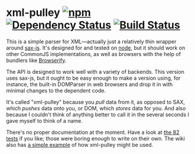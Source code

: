 # xml-pulley [![npm][npm-image]][npm-url] [![Dependency Status][david-image]][david-url] [![Build Status][travis-image]][travis-url]

This is a simple parser for XML&mdash;actually just a relatively thin wrapper
around [sax-js]. It's designed for and tested on [node], but it should work on
other CommonJS implementations, as well as browsers with the help of
bundlers like [Browserify].

The API is designed to work well with a variety of backends. This version uses
sax-js, but it ought to be easy enough to make a version using, for instance,
the built-in DOMParser in web browsers and drop it in with minimal changes to
the dependent code.

It's called "xml-pulley" because you _pull_ data from it, as opposed to SAX,
which _pushes_ data onto you, or DOM, which _stores_ data for you. And also
because I couldn't think of anything better to call it in the several seconds I
gave myself to think of a name.

There's no proper documentation at the moment. Have a look at [the 82 tests] if
you like; those were boring enough to write on their own. The wiki also has
[a simple example] of how xml-pulley might be used.


[travis-url]: https://travis-ci.org/Permutatrix/xml-pulley
[travis-image]: https://img.shields.io/travis/Permutatrix/xml-pulley/master.svg
[david-url]:   https://david-dm.org/Permutatrix/xml-pulley
[david-image]: https://img.shields.io/david/Permutatrix/xml-pulley/master.svg
[npm-url]: https://npmjs.org/package/xml-pulley
[npm-image]: https://img.shields.io/npm/v/xml-pulley.svg

[sax-js]: https://www.npmjs.com/package/sax
[node]: https://nodejs.org/
[Browserify]: http://browserify.org/
[the 82 tests]: https://github.com/Permutatrix/xml-pulley/blob/master/test/test.js
[a simple example]: https://github.com/Permutatrix/xml-pulley/wiki/Example
